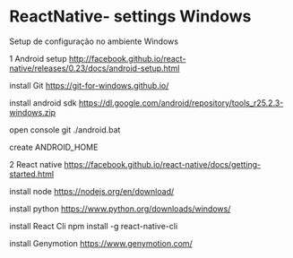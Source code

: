 # ReactNative- settings Windows
Setup de configuração no ambiente Windows

1 Android setup http://facebook.github.io/react-native/releases/0.23/docs/android-setup.html

install Git https://git-for-windows.github.io/

install android sdk https://dl.google.com/android/repository/tools_r25.2.3-windows.zip

open console git ./android.bat

create ANDROID_HOME

2 React native https://facebook.github.io/react-native/docs/getting-started.html

install node https://nodejs.org/en/download/

install python https://www.python.org/downloads/windows/

install React Cli npm install -g react-native-cli

install Genymotion https://www.genymotion.com/
